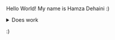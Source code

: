 Hello World! My name is Hamza Dehaini :)

<details><summary>Does work</summary>

[Cover Page](https://hdehaini.github.io/cse15l-lab-reports/coverpage.html)

[Lab Report 0](https://hdehaini.github.io/cse15l-lab-reports/lab_report_0.html)

[Lab Report 1](https://hdehaini.github.io/cse15l-lab-reports/lab_report_1.html)

[Lab Report 2](https://hdehaini.github.io/cse15l-lab-reports/lab_report_2.html)

[Lab Report 3](https://hdehaini.github.io/cse15l-lab-reports/lab_report_3.html)

[Lab Report 4](https://hdehaini.github.io/cse15l-lab-reports/lab_report_4.html)

[Lab Report 5](https://hdehaini.github.io/cse15l-lab-reports/lab_report_5.html)

</details>



:)